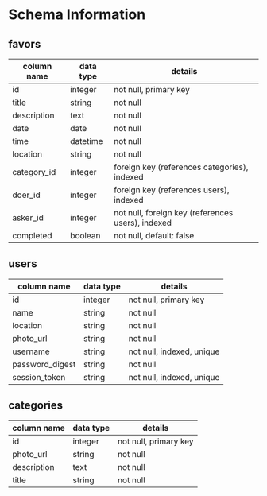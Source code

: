 # Schema Information

## favors
column name | data type | details
------------|-----------|-----------------------
id          | integer   | not null, primary key
title       | string    | not null
description | text      | not null
date        | date      | not null
time        | datetime  | not null
location    | string    | not null
category_id | integer   | foreign key (references categories), indexed
doer_id     | integer   | foreign key (references users), indexed
asker_id    | integer   | not null, foreign key (references users), indexed
completed   | boolean   | not null, default: false


## users
column name     | data type | details
----------------|-----------|-----------------------
id              | integer   | not null, primary key
name            | string    | not null
location        | string    | not null
photo_url       | string    | not null
username        | string    | not null, indexed, unique
password_digest | string    | not null
session_token   | string    | not null, indexed, unique

## categories
column name | data type | details
------------|-----------|-----------------------
id          | integer   | not null, primary key
photo_url   | string    | not null
description | text      | not null
title       | string   | not null

